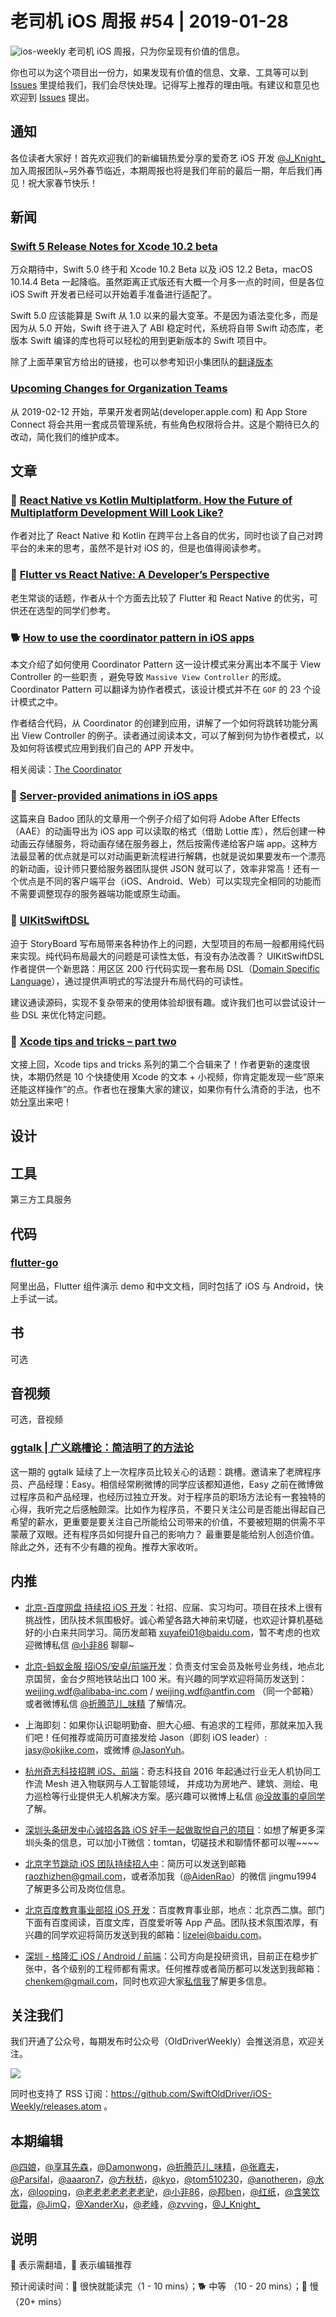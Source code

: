 # 老司机 iOS 周报 #54 | 2019-01-28

![ios-weekly](https://github.com/SwiftOldDriver/iOS-Weekly/blob/master/assets/ios-weekly.png?raw=true)
老司机 iOS 周报，只为你呈现有价值的信息。

你也可以为这个项目出一份力，如果发现有价值的信息、文章、工具等可以到 [Issues](https://github.com/SwiftOldDriver/iOS-Weekly/issues) 里提给我们，我们会尽快处理。记得写上推荐的理由哦。有建议和意见也欢迎到 [Issues](https://github.com/SwiftOldDriver/iOS-Weekly/issues) 提出。

## 通知

各位读者大家好！首先欢迎我们的新编辑热爱分享的爱奇艺 iOS 开发 [@J_Knight_](https://github.com/knightsj) 加入周报团队~另外春节临近，本期周报也将是我们年前的最后一期，年后我们再见！祝大家春节快乐！

## 新闻

### [Swift 5 Release Notes for Xcode 10.2 beta](https://developer.apple.com/documentation/xcode_release_notes/xcode_10_2_beta_release_notes/swift_5_release_notes_for_xcode_10_2_beta?language=objc)

万众期待中，Swift 5.0 终于和 Xcode 10.2 Beta 以及 iOS 12.2 Beta，macOS 10.14.4 Beta 一起降临。虽然距离正式版还有大概一个月多一点的时间，但是各位 iOS Swift 开发者已经可以开始着手准备进行适配了。

Swift 5.0 应该能算是 Swift 从 1.0 以来的最大变革。不是因为语法变化多，而是因为从 5.0 开始，Swift 终于进入了 ABI 稳定时代，系统将自带 Swift 动态库，老版本 Swift 编译的库也将可以轻松的用到更新版本的 Swift 项目中。

除了上面苹果官方给出的链接，也可以参考知识小集团队的[翻译版本](https://juejin.im/post/5c4b3e91e51d452c8e6d6bcc)

### [Upcoming Changes for Organization Teams](https://developer.apple.com/support/teams/)

从 2019-02-12 开始，苹果开发者网站(developer.apple.com) 和 App Store Connect 将会共用一套成员管理系统，有些角色权限将合并。这是个期待已久的改动，简化我们的维护成本。

## 文章

### 🐎 [React Native vs Kotlin Multiplatform. How the Future of Multiplatform Development Will Look Like?](https://www.netguru.com/codestories/react-native-vs-kotlin-multiplatform)

作者对比了 React Native 和 Kotlin 在跨平台上各自的优劣，同时也谈了自己对跨平台的未来的思考，虽然不是针对 iOS 的，但是也值得阅读参考。

### 🐎 [Flutter vs React Native: A Developer’s Perspective](https://medium.com/flawless-app-stories/flutter-vs-react-native-a-developers-perspective-8914ca240a89)

老生常谈的话题，作者从十个方面去比较了 Flutter 和 React Native 的优劣，可供还在选型的同学们参考。

### 🐕 [How to use the coordinator pattern in iOS apps](https://www.hackingwithswift.com/articles/71/how-to-use-the-coordinator-pattern-in-ios-apps)

本文介绍了如何使用 Coordinator Pattern 这一设计模式来分离出本不属于 View Controller 的一些职责 ，避免导致 ``Massive View Controller`` 的形成。Coordinator Pattern 可以翻译为协作者模式，该设计模式并不在 ``GOF`` 的 23 个设计模式之中。

作者结合代码，从 Coordinator 的创建到应用，讲解了一个如何将跳转功能分离出 View Controller 的例子。读者通过阅读本文，可以了解到何为协作者模式，以及如何将该模式应用到我们自己的 APP 开发中。

相关阅读：[The Coordinator](http://khanlou.com/2015/01/the-coordinator/)

### 🐎 [Server-provided animations in iOS apps](https://badootech.badoo.com/server-provided-animations-in-ios-apps-b51ce63beff3)

这篇来自 Badoo 团队的文章用一个例子介绍了如何将 Adobe After Effects（AAE）的动画导出为 iOS app 可以读取的格式（借助 Lottie 库），然后创建一种动画云存储服务，将动画存储在服务器上，然后按需传递给客户端 app。这种方法最显著的优点就是可以对动画更新流程进行解耦，也就是说如果要发布一个漂亮的新动画，设计师只要给服务器团队提供 JSON 就可以了，效率非常高！还有一个优点是不同的客户端平台（iOS、Android、Web）可以实现完全相同的功能而不需要调整现存的服务器端功能或原生动画。

### 🐎 [UIKitSwiftDSL](https://github.com/mecid/UIKitSwiftDSL)

迫于 StoryBoard 写布局带来各种协作上的问题，大型项目的布局一般都用纯代码来实现。纯代码布局最大的问题是可读性太低，有没有办法改善？
UIKitSwiftDSL 作者提供一个新思路：用区区 200 行代码实现一套布局 DSL（[Domain Specific Language](https://draveness.me/dsl)），通过提供声明式的写法提升布局代码的可读性。

建议通读源码，实现不复杂带来的使用体验却很有趣。或许我们也可以尝试设计一些 DSL 来优化特定问题。

### 🐎 [Xcode tips and tricks – part two](https://www.hackingwithswift.com/articles/168/xcode-tips-and-tricks-part-two)

文接上回，Xcode tips and tricks 系列的第二个合辑来了！作者更新的速度很快，本期仍然是 10 个快捷使用 Xcode 的文本 + 小视频，你肯定能发现一些“原来还能这样操作”的点。作者也在搜集大家的建议，如果你有什么清奇的手法，也不妨[分享](https://twitter.com/twostraws)出来吧！

## 设计

## 工具

第三方工具服务

## 代码

### [flutter-go](https://github.com/alibaba/flutter-go)

阿里出品，Flutter 组件演示 demo 和中文文档，同时包括了 iOS 与 Android，快上手试一试。

## 书

可选

## 音视频

可选，音视频
### [ggtalk | 广义跳槽论：简洁明了的方法论](https://talk.swift.gg/13)
这一期的 ggtalk 延续了上一次程序员比较关心的话题：跳槽。邀请来了老牌程序员、产品经理：Easy。相信经常刷微博的同学应该都知道他，Easy 之前在微博做过程序员和产品经理，也经历过独立开发。对于程序员的职场方法论有一套独特的心得，我听完之后感触颇深。比如作为程序员，不要只关注公司是否能出得起自己希望的薪水，更重要是要关注自己所能给公司带来的价值，不要被短期的供需不平蒙蔽了双眼。还有程序员如何提升自己的影响力？ 最重要是能给别人创造价值。除此之外，还有不少有趣的视角。推荐大家收听。

## 内推

- [北京-百度网盘 持续招 iOS 开发](https://talent.baidu.com/external/baidu/index.html#/jobDetail/2/102507)：社招、应届、实习均可。项目在技术上很有挑战性，团队技术氛围极好。诚心希望各路大神前来切磋，也欢迎计算机基础好的小白来共同学习。简历发邮箱 xuyafei01@baidu.com，暂不考虑的也欢迎微博私信 [@小非86](https://weibo.com/xuyafei86) 聊聊~

- [北京-蚂蚁金服 招iOS/安卓/前端开发](https://job.alibaba.com/zhaopin/position_detail.htm?trace=qrcode_share&positionCode=GP031268&from=timeline&isappinstalled=0)：负责支付宝会员及帐号业务线，地点北京国贸，金台夕照地铁站出口 100 米。有兴趣的同学欢迎将简历发送到：weijing.wdf@alibaba-inc.com / weijing.wdf@antfin.com （同一个邮箱）或者微博私信 [@折腾范儿_味精](https://weibo.com/agvicking) 了解情况。

- 上海即刻：如果你认识聪明勤奋、胆大心细、有追求的工程师，那就来加入我们吧！任何推荐或简历可直接发给 Jason（即刻 iOS leader）: jasy@okjike.com，或微博 [@JasonYuh](https://weibo.com/jasonyuh)。

- [杭州奇志科技招聘 iOS、前端](https://www.lagou.com/gongsi/34872.html)：奇志科技自 2016 年起通过行业无人机协同工作流 Mesh 进入物联网与人工智能领域， 并成功为房地产、建筑、测绘、电力巡检等行业提供无人机解决方案。感兴趣可以微博上私信 [@没故事的卓同学](https://weibo.com/u/1926303682) 了解。

- [深圳头条研发中心诚招各路 iOS 好手一起做取悦自己的项目](https://job.toutiao.com/2018/spring_referral/?token=alPR8WCv8nnnc5QqtsyKjw%3D%3D&key=MTY1MDMsMTg0MTQsMjA1MjAsMTk1NjEsMTU2ODksMTc0ODk%3D)：如想了解更多深圳头条的信息，可以加小T微信：tomtan，切磋技术和聊情怀都可以喔~~~~

- [北京字节跳动 iOS 团队持续招人中](https://job.toutiao.com/society)：简历可以发送到邮箱 raozhizhen@gmail.com，或者添加我（[@AidenRao](https://weibo.com/AidenRao)）的微信 jingmu1994 了解更多公司及岗位信息。

- [北京百度教育事业部招 iOS 开发](https://www.baidu.com/s?wd=百度)：百度教育事业部，地点：北京西二旗。部门下面有百度阅读，百度文库，百度爱听等 App 产品。团队技术氛围浓厚，有兴趣的同学欢迎将简历发送到我的邮箱：lizelei@baidu.com。

- [深圳 - 格隆汇 iOS / Android / 前端](https://www.lagou.com/gongsi/j84043.html)：公司方向是投研资讯，目前正在稳步扩张中，各个级别的工程师都有需求。任何推荐或者简历都可以发送到我邮箱：[chenkem@gmail.com](mailto:chenkem@gmail.com)，同时也欢迎大家[私信我](https://t.me/kemchenj)了解更多信息。

## 关注我们

我们开通了公众号，每期发布时公众号（OldDriverWeekly）会推送消息，欢迎关注。

![](https://github.com/SwiftOldDriver/iOS-Weekly/blob/master/assets/qrcode_for_wechat.jpg?raw=true)

同时也支持了 RSS 订阅：https://github.com/SwiftOldDriver/iOS-Weekly/releases.atom 。

## 本期编辑

[@四娘](https://kemchenj.github.io)，[@享耳先森](https://github.com/iblacksun)，[@Damonwong](https://weibo.com/damonone)，[@折腾范儿_味精](http://weibo.com/agvicking)，[@张嘉夫](https://weibo.com/2949394297)，[@Parsifal](https://weibo.com/parsifalchang)，[@aaaron7](https://weibo.com/aaaron7)，[@方秋枋](https://weibo.com/100mango)，[@kyo](https://github.com/KyoLi)，[@tom510230](https://xiaozhuanlan.com/u/6682065345)，[@anotheren](https://anotheren.com)，[@水水](https://www.xuyanlan.com)，[@looping](https://github.com/looping)，[@老老老老老老老驴](https://weibo.com/u/6090610445)，[@小非86](https://weibo.com/xuyafei86)，[@邦ben](http://weibo.com/linwenbang)，[@红纸](https://github.com/nianran)，[@含笑饮砒霜](http://chinafish.news)，[@JimQ](https://github.com/waz0820)，[@XanderXu](https://github.com/XanderXu)，[@老峰](https://github.com/GesanTung)，[@zvving](https://github.com/zvving)，[@J_Knight_](https://github.com/knightsj)

## 说明

🚧 表示需翻墙，🌟 表示编辑推荐

预计阅读时间：🐎 很快就能读完（1 - 10 mins）；🐕 中等 （10 - 20 mins）；🐢 慢（20+ mins）
